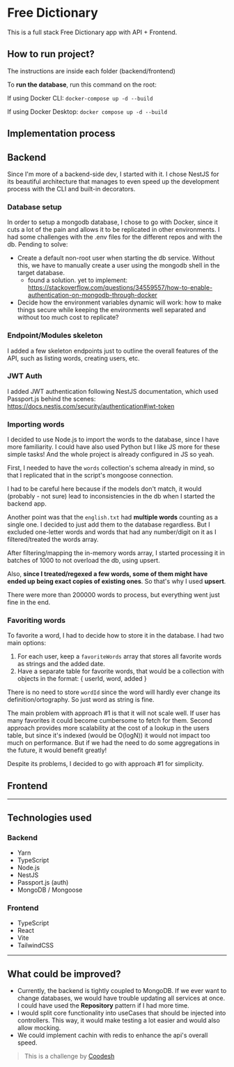 # Free Dictionary

This is a full stack Free Dictionary app with API + Frontend.

## How to run project?

The instructions are inside each folder (backend/frontend)

To **run the database**, run this command on the root:

If using Docker CLI:
`docker-compose up -d --build`

If using Docker Desktop:
`docker compose up -d --build`

## Implementation process

## Backend

Since I'm more of a backend-side dev, I started with it. I chose NestJS for its beautiful architecture that manages to even speed up the development process with the CLI and built-in decorators. 

### Database setup

In order to setup a mongodb database, I chose to go with Docker, since it cuts a lot of the pain and allows it to be replicated in other environments. I had some challenges with the .env files for the different repos and with the db. Pending to solve:

- Create a default non-root user when starting the db service. Without this, we have to manually create a user using the mongodb shell in the target database.
  - found a solution. yet to implement: https://stackoverflow.com/questions/34559557/how-to-enable-authentication-on-mongodb-through-docker
- Decide how the environment variables dynamic will work: how to make things secure while keeping the environments well separated and without too much cost to replicate?

### Endpoint/Modules skeleton

I added a few skeleton endpoints just to outline the overall features of the API, such as listing words, creating users, etc. 

### JWT Auth

I added JWT authentication following NestJS documentation, which used Passport.js behind the scenes:
https://docs.nestjs.com/security/authentication#jwt-token

### Importing words

I decided to use Node.js to import the words to the database, since I have more familiarity. I could have also used Python but I like JS more for these simple tasks! And the whole project is already configured in JS so yeah.

First, I needed to have the `words` collection's schema already in mind, so that I replicated that in the script's mongoose connection. 

I had to be careful here because if the models don't match, it would (probably - not sure) lead to inconsistencies in the db when I started the backend app.

Another point was that the `english.txt` had **multiple words** counting as a single one. I decided to just add them to the database regardless. But I excluded one-letter words and words that had any number/digit on it as I filtered/treated the words array.

After filtering/mapping the in-memory words array, I started processing it in batches of 1000 to not overload the db, using upsert.

Also, **since I treated/regexed a few words, some of them might have ended up being exact copies of existing ones**. So that's why I used **upsert**. 

There were more than 200000 words to process, but everything went just fine in the end.

### 

### Favoriting words

To favorite a word, I had to decide how to store it in the database. I had two main options:

1) For each user, keep a `favoriteWords` array that stores all favorite words as strings and the added date.
2) Have a separate table for favorite words, that would be a collection with objects in the format: { userId, word, added }

There is no need to store `wordId` since the word will hardly ever change its definition/ortography. So just word as string is fine.

The main problem with approach #1 is that it will not scale well. If user has many favorites it could become cumbersome to fetch for them.
Second approach provides more scalability at the cost of a lookup in the users table, but since it's indexed (would be O(logN)) it would not impact too much on performance. But if we had the need to do some aggregations in the future, it would benefit greatly!

Despite its problems, I decided to go with approach #1 for simplicity.


## Frontend



---- 

## Technologies used 

### Backend

- Yarn
- TypeScript
- Node.js
- NestJS
- Passport.js (auth)
- MongoDB / Mongoose

### Frontend

- TypeScript
- React
- Vite
- TailwindCSS

----

## What could be improved?

- Currently, the backend is tightly coupled to MongoDB. If we ever want to change databases, we would have trouble updating all services at once. I could have used the **Repository** pattern if I had more time.
- I would split core functionality into useCases that should be injected into controllers. This way, it would make testing a lot easier and would also allow mocking.
- We could implement cachin with redis to enhance the api's overall speed.

>  This is a challenge by [Coodesh](https://coodesh.com/)
